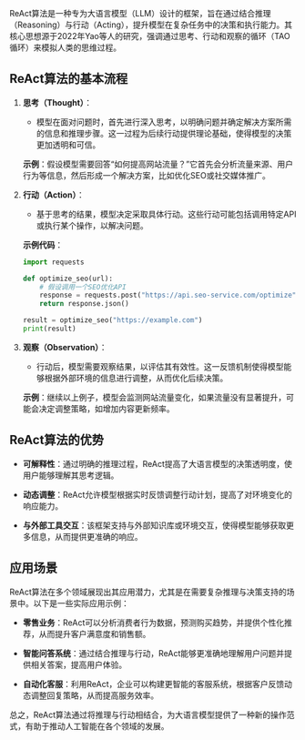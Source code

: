 ReAct算法是一种专为大语言模型（LLM）设计的框架，旨在通过结合推理（Reasoning）与行动（Acting），提升模型在复杂任务中的决策和执行能力。其核心思想源于2022年Yao等人的研究，强调通过思考、行动和观察的循环（TAO循环）来模拟人类的思维过程。

## ReAct算法的基本流程

1. **思考（Thought）**：
   - 模型在面对问题时，首先进行深入思考，以明确问题并确定解决方案所需的信息和推理步骤。这一过程为后续行动提供理论基础，使得模型的决策更加透明和可信。

   **示例**：假设模型需要回答“如何提高网站流量？”它首先会分析流量来源、用户行为等信息，然后形成一个解决方案，比如优化SEO或社交媒体推广。

2. **行动（Action）**：
   - 基于思考的结果，模型决定采取具体行动。这些行动可能包括调用特定API或执行某个操作，以解决问题。

   **示例代码**：
   ```python
   import requests

   def optimize_seo(url):
       # 假设调用一个SEO优化API
       response = requests.post("https://api.seo-service.com/optimize", json={"url": url})
       return response.json()

   result = optimize_seo("https://example.com")
   print(result)
   ```

3. **观察（Observation）**：
   - 行动后，模型需要观察结果，以评估其有效性。这一反馈机制使得模型能够根据外部环境的信息进行调整，从而优化后续决策。

   **示例**：继续以上例子，模型会监测网站流量变化，如果流量没有显著提升，可能会决定调整策略，如增加内容更新频率。

## ReAct算法的优势

- **可解释性**：通过明确的推理过程，ReAct提高了大语言模型的决策透明度，使用户能够理解其思考逻辑。
  
- **动态调整**：ReAct允许模型根据实时反馈调整行动计划，提高了对环境变化的响应能力。
  
- **与外部工具交互**：该框架支持与外部知识库或环境交互，使得模型能够获取更多信息，从而提供更准确的响应。

## 应用场景

ReAct算法在多个领域展现出其应用潜力，尤其是在需要复杂推理与决策支持的场景中。以下是一些实际应用示例：

- **零售业务**：ReAct可以分析消费者行为数据，预测购买趋势，并提供个性化推荐，从而提升客户满意度和销售额。
  
- **智能问答系统**：通过结合推理与行动，ReAct能够更准确地理解用户问题并提供相关答案，提高用户体验。

- **自动化客服**：利用ReAct，企业可以构建更智能的客服系统，根据客户反馈动态调整回复策略，从而提高服务效率。

总之，ReAct算法通过将推理与行动相结合，为大语言模型提供了一种新的操作范式，有助于推动人工智能在各个领域的发展。